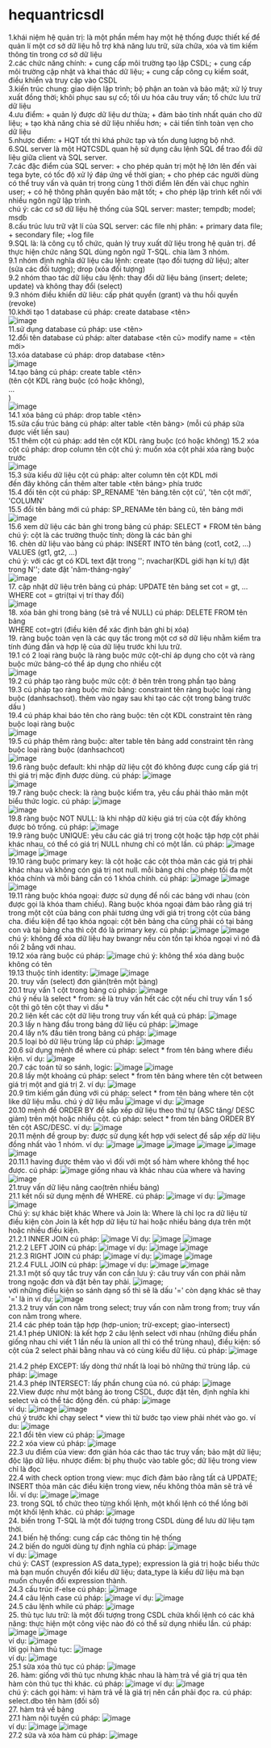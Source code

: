 # hequantricsdl
  1.khái niệm hệ quản trị: là một phần mềm hay một hệ thống được thiết kế để quản lí một cơ sở dữ liệu hỗ trợ khả năng lưu trữ, sửa chữa, xóa và tìm kiếm thông tin trong cơ sở dữ liệu    
  2.các chức năng chính: + cung cấp môi trường tạo lập CSDL; + cung cấp môi trường cập nhật và khai thác dữ liệu; + cung cấp công cụ kiểm soát, điều khiển và truy cập vào CSDL  
  3.kiến trúc chung: giao diện lập trình; bộ phận an toàn và bảo mật; xử lý truy xuất đồng thời; khôi phục sau sự cố; tối ưu hóa câu truy vấn; tổ chức lưu trữ dữ liệu  
  4.ưu điểm: + quản lý được dữ liệu dư thừa; + đảm bảo tính nhất quán cho dữ liệu; + tạo khả năng chia sẻ dữ liệu nhiều hơn; + cải tiến tính toàn vẹn cho dữ liệu  
  5.nhược điểm: + HQT tốt thì khá phức tạp và tốn dung lượng bộ nhớ.  
  6.SQL server là một HQTCSDL quan hệ sử dụng câu lệnh SQL để trao đổi dữ liệu giữa client và SQL server.  
  7.các đặc điểm của SQL server: + cho phép quản trị một hệ lớn lên đến vài tega byte, có tốc độ xử lý đáp ứng về thời gian; + cho phép các người dùng có thể truy vấn và quản trị trong cùng 1 thời điểm lên đến vài chục nghìn user; + có hệ thông phân quyền bảo mật tốt; + cho phép lập trình kết nối với nhiều ngôn ngữ lập trình.  
  chú ý: các cơ sở dữ liệu hệ thống của SQL server: master; tempdb; model; msdb  
  8.cấu trúc lưu trữ vật lí của SQL server: các file nhị phân: + primary data file; + secondary file; +log file  
  9.SQL là: là công cụ tổ chức, quản lý truy xuất dữ liệu trong hệ quản trị. để thực hiện chức năng SQL dùng ngôn ngữ T-SQL. chia làm 3 nhóm.  
  9.1 nhóm định nghĩa dữ liệu câu lệnh: create (tạo đối tượng dữ liệu); alter (sửa các đối tượng); drop (xóa đối tượng)  
  9.2 nhóm thao tác dữ liệu câu lệnh: thay đổi dữ liệu bảng (insert; delete; update) và không thay đổi (select)  
  9.3 nhóm điều khiển dữ liêu: cấp phát quyền (grant) và thu hồi quyền (revoke)  
  10.khởi tạo 1 database cú pháp: create database <tên>  
  ![image](https://github.com/nbn-03/hequantricsdl/assets/98254107/a85aac3d-c574-44a5-a028-8b94a53a659c)  
  11.sử dụng database cú pháp: use <tên>  
  12.đổi tên database cú pháp: alter database <tên cũ> modify name = <tên mới>  
  13.xóa database cú pháp: drop database <tên>  
  ![image](https://github.com/nbn-03/hequantricsdl/assets/98254107/201fa2d4-d949-420d-b132-57f59d2815d1)  
  14.tạo bảng cú pháp: create table <tên>  
                       (tên cột KDL ràng buộc (có hoặc không),  
                        ...  
                        )  
  ![image](https://github.com/nbn-03/hequantricsdl/assets/98254107/7881286a-ae8b-47e1-a27c-59a0d4bdd51c)  
  14.1 xóa bảng cú pháp: drop table <tên>  
  15.sửa cấu trúc bảng cú pháp: alter table <tên bảng> (mỗi cú pháp sửa được viết liền sau)  
  15.1 thêm cột cú pháp: add tên cột KDL ràng buộc (có hoặc không) 
  15.2 xóa cột cú pháp: drop column tên cột chú ý: muốn xóa cột phải xóa ràng buộc trước  
  ![image](https://github.com/nbn-03/hequantricsdl/assets/98254107/207fa27b-839a-4a28-a79c-0c2465cfe586)  
  15.3 sửa kiểu dữ liệu cột cú pháp: alter column tên cột KDL mới  
  đến đây không cần thêm alter table <tên bảng> phía trước  
  15.4 đổi tên cột cú pháp: SP_RENAME 'tên bảng.tên cột cũ', 'tên cột mới', 'COLUMN'  
  15.5 đổi tên bảng mới cú pháp: SP_RENAMe tên bảng cũ, tên bảng mới  
  ![image](https://github.com/nbn-03/hequantricsdl/assets/98254107/cb5d3448-d922-49e5-a0c6-9a8fd2e88043)  
  15.6 xem dữ liệu các bản ghi trong bảng cú pháp: SELECT * FROM tên bảng  
  chú ý: cột là các trường thuộc tính; dòng là các bản ghi  
  16. chèn dữ liệu vào bảng cú pháp: INSERT INTO tên bảng (cot1, cot2, ...)  
                                    VALUES (gt1, gt2, ...)  
      chú ý: với các gt có KDL text đặt trong ''; nvachar(KDL giới hạn kí tự) đặt trong N''; date đặt 'năm-tháng-ngày'  
  ![image](https://github.com/nbn-03/hequantricsdl/assets/98254107/04c25c78-907b-4446-90a8-503b0a48a74d)  
  17. cập nhật dữ liệu trên bảng cú pháp: UPDATE tên bảng set cot = gt, ...  
                                          WHERE cot = gtri(tại vị trí thay đổi)  
  ![image](https://github.com/nbn-03/hequantricsdl/assets/98254107/8f14096f-6abe-4cbb-a0f1-c0706d2a48fd)  
  18. xóa bản ghi trong bảng (sẽ trả về NULL) cú pháp: DELETE FROM tên bảng  
                                                       WHERE cot=gtri (điều kiên để xác định bản ghi bị xóa)  
  19. ràng buộc toàn vẹn là các quy tắc trong một cơ sở dữ liệu nhằm kiểm tra tính đúng đắn và hợp lệ của dữ liệu trước khi lưu trữ.  
  19.1 có 2 loại ràng buộc là ràng buộc mức cột-chỉ áp dụng cho cột và ràng buộc mức bảng-có thể áp dụng cho nhiều cột  
  ![image](https://github.com/nbn-03/hequantricsdl/assets/98254107/ecb0c04e-5484-4d1c-8e60-9fb1c0ef8434)  
  19.2 cú pháp tạo ràng buộc mức cột: ở bên trên trong phần tạo bảng  
  19.3 cú pháp tạo ràng buộc mức bảng: constraint tên ràng buộc loại ràng buộc (danhsachsot). thêm vào ngay sau khi tạo các cột trong bảng trước dấu )  
  19.4 cú pháp khai báo tên cho ràng buộc: tên cột KDL constraint tên ràng buộc loại ràng buộc  
  ![image](https://github.com/nbn-03/hequantricsdl/assets/98254107/b0d14e68-4a4f-48c2-a909-98af044dba8a)  
  19.5 cú pháp thêm ràng buộc: alter table tên bảng add constraint tên ràng buộc loại ràng buộc (danhsachcot)  
  ![image](https://github.com/nbn-03/hequantricsdl/assets/98254107/4839ed20-1189-40d4-919a-47c93b6bb3ab)  
  19.6 ràng buộc default: khi nhập dữ liệu cột đó không được cung cấp giá trị thì giá trị mặc định được dùng. cú pháp: ![image](https://github.com/nbn-03/hequantricsdl/assets/98254107/c04ab15d-e9af-4c90-ae74-1a3700bbea51)  
 ![image](https://github.com/nbn-03/hequantricsdl/assets/98254107/f6207f39-f616-42c3-ae7e-176ab8cec7e5)  
  19.7 ràng buộc check: là ràng buộc kiểm tra, yêu cầu phải thảo mãn một biểu thức logic. cú pháp: ![image](https://github.com/nbn-03/hequantricsdl/assets/98254107/62606db0-439f-4f93-96ef-a6c569606ac5)  
![image](https://github.com/nbn-03/hequantricsdl/assets/98254107/a253918b-03d4-4d19-a5fb-8c7d111f1538)  
  19.8 ràng buộc NOT NULL: là khi nhập dữ kiệu giá trị của cột đấy không được bỏ trống. cú pháp: ![image](https://github.com/nbn-03/hequantricsdl/assets/98254107/546027e4-2c52-4dc9-ad13-65759e2c63fa)  
  19.9 ràng buộc UNIQUE: yêu cầu các giá trị trong cột hoặc tập hợp cột phải khác nhau, có thể có giá trị NULL nhưng chỉ có một lần. cú pháp: ![image](https://github.com/nbn-03/hequantricsdl/assets/98254107/4decb52e-9fd2-44a6-a777-c1d439839609)  ![image](https://github.com/nbn-03/hequantricsdl/assets/98254107/1f10c2ff-0111-4999-9ea0-20ef5302841f)  ![image](https://github.com/nbn-03/hequantricsdl/assets/98254107/1afd746e-8778-443a-b6f6-17206b4f6630)  
  19.10 ràng buộc primary key: là cột hoặc các cột thỏa mãn các giá trị phải khác nhau và không cón giá trị not null. mỗi bảng chỉ cho phép tối đa một khóa chính và mỗi bảng cần có 1 khóa chính. cú pháp: ![image](https://github.com/nbn-03/hequantricsdl/assets/98254107/e067dd78-9ae3-4b73-9a98-ddb261f19ee7)  ![image](https://github.com/nbn-03/hequantricsdl/assets/98254107/42363db0-7680-4914-b3d0-5a48d3e83a0f)  
![image](https://github.com/nbn-03/hequantricsdl/assets/98254107/690ddca5-ad2b-41e9-bf7a-4c4bdec77706)  
  19.11 ràng buộc khóa ngoại: được sử dụng để nối các bảng với nhau (còn được gọi là khóa tham chiếu). Ràng buộc khóa ngoại đảm bảo rằng giá trị trong một cột của bảng con phải tương ứng với giá trị trong cột của bảng cha. điều kiện để tạo khóa ngoại: cột bên bảng cha cũng phải có tại bảng con và tại bảng cha thì cột đó là primary key. cú pháp: ![image](https://github.com/nbn-03/hequantricsdl/assets/98254107/414eedd6-c65d-415e-8595-5da76358d7a0)  ![image](https://github.com/nbn-03/hequantricsdl/assets/98254107/0e35cada-2569-4a50-8c25-07b4fc062f90)  
  chú ý: không để xóa dữ liệu hay bwangr nếu còn tồn tại khóa ngoại vì nó đã nối 2 bẳng với nhau.  
  19.12 xóa ràng buộc cú pháp: ![image](https://github.com/nbn-03/hequantricsdl/assets/98254107/e9ce8c92-d999-44f5-b231-59391e8e4e7e)  chú ý: không thể xóa dàng buộc không có tên  
  19.13 thuộc tính identity: ![image](https://github.com/nbn-03/hequantricsdl/assets/98254107/aa8a86ee-26d7-45dd-8017-aee44cb309e4)  ![image](https://github.com/nbn-03/hequantricsdl/assets/98254107/b0ed4927-8d73-4b73-96be-d852cf4a71e4)  
  20. truy vấn (select) đơn giản(trên một bảng)  
  20.1 truy vấn 1 cột trong bảng cú pháp: ![image](https://github.com/nbn-03/hequantricsdl/assets/98254107/733917d5-b658-4ccb-87fd-4dbe79be70e7)  
  chú ý nếu là select * from: sẽ là truy vấn hết các cột nếu chỉ truy vấn 1 số cột thì gõ tên cột thay vì dấu *   
  20.2 liên kết các cột dữ liệu trong truy vấn kết quả cú pháp: ![image](https://github.com/nbn-03/hequantricsdl/assets/98254107/07157c61-852f-4dfb-bf01-bd223eea0965)  
  20.3 lấy n hàng đầu trong bảng dữ liệu cú pháp: ![image](https://github.com/nbn-03/hequantricsdl/assets/98254107/fe5b7b5c-02c8-4552-b88a-c677d4fe9a4c)  
  20.4 lấy n% đầu tiên trong bảng cú pháp: ![image](https://github.com/nbn-03/hequantricsdl/assets/98254107/6069f3e6-e08f-4ad3-8017-f4288f831881)  
  20.5 loại bỏ dữ liệu trùng lắp cú pháp: ![image](https://github.com/nbn-03/hequantricsdl/assets/98254107/aeb68605-f7b8-428a-8cf3-c6e51124c433)  
  20.6 sử dụng mệnh đề where cú pháp: select * from tên bảng where điều kiện. ví dụ: ![image](https://github.com/nbn-03/hequantricsdl/assets/98254107/1c5d4400-84d5-451f-93cf-dfaccd396607)  
  20.7 các toán tử so sánh, logic: ![image](https://github.com/nbn-03/hequantricsdl/assets/98254107/83047169-1fe9-48b9-a11b-27e2e68fe0a4)  ![image](https://github.com/nbn-03/hequantricsdl/assets/98254107/5640a1ad-1a0d-4ad6-b2e6-103e3499abdf)  
  20.8 lấy một khoảng cú pháp: select * from tên bảng where tên cột between giá trị một and giá trị 2. ví dụ: ![image](https://github.com/nbn-03/hequantricsdl/assets/98254107/31740942-7f91-40f4-a77f-1fec20284084)  
  20.9 tìm kiếm gần đúng với cú pháp: select * from tên bảng where tên cột like dữ liệu mẫu. chú ý dữ liệu mẫu ![image](https://github.com/nbn-03/hequantricsdl/assets/98254107/48b47299-e078-4ac7-b68b-bda5449931c9)  ví dụ: ![image](https://github.com/nbn-03/hequantricsdl/assets/98254107/303e3692-9832-41dc-8e04-7178fb8adff3)  
  20.10 mệnh đề ORDER BY để sắp xếp dữ liệu theo thứ tự (ASC tăng/ DESC giảm) trên một hoặc nhiều cột. cú pháp: select * from tên bảng ORDER BY tên cột ASC/DESC. ví dụ: ![image](https://github.com/nbn-03/hequantricsdl/assets/98254107/9f8de280-e119-4973-88d1-8caf360b0bf7)  
  20.11 mệnh đề group by: được sử dụng kết hợp với select để sắp xếp dữ liệu đồng nhất vào 1 nhóm. ví dụ: ![image](https://github.com/nbn-03/hequantricsdl/assets/98254107/1730cd4e-a84e-42dc-82c6-f70498092e9b)  ![image](https://github.com/nbn-03/hequantricsdl/assets/98254107/58e52c92-c75a-4fb2-af79-40ec442bd6e7)  ![image](https://github.com/nbn-03/hequantricsdl/assets/98254107/86a8745b-fe66-43cf-8587-67adcfe77b7b)  ![image](https://github.com/nbn-03/hequantricsdl/assets/98254107/1f78b110-466a-4d05-a7a8-aafc035d4a3b)  ![image](https://github.com/nbn-03/hequantricsdl/assets/98254107/6364d40d-81e4-494a-a164-913d7a57fc33)  ![image](https://github.com/nbn-03/hequantricsdl/assets/98254107/37b75e8e-0333-43bb-a0d9-f531d8a83f23)  
  20.11.1 having được thêm vào vì đối với một số hàm where không thể học được. cú pháp: ![image](https://github.com/nbn-03/hequantricsdl/assets/98254107/fcd5fcab-b740-4c6c-8ff8-335bfc64bc13)  giống nhau và khác nhau của where và having  ![image](https://github.com/nbn-03/hequantricsdl/assets/98254107/be398bcd-a851-4b4d-b338-2e1e3dafd43b)  
  21.truy vấn dữ liệu nâng cao(trên nhiều bảng)  
  21.1 kết nối sử dụng mệnh đề WHERE. cú pháp: ![image](https://github.com/nbn-03/hequantricsdl/assets/98254107/ed2fd093-0c2c-4c5a-95fc-366111487219)
  ví dụ: ![image](https://github.com/nbn-03/hequantricsdl/assets/98254107/c8de66f5-5981-4aef-a9e8-67720b162871)  ![image](https://github.com/nbn-03/hequantricsdl/assets/98254107/33a82db5-e02a-4bd9-abc9-af2cde781d31)  
  Chú ý: sự khác biệt khác Where và Join là: Where là chỉ lọc ra dữ liệu từ điều kiện còn Join là kết hợp dữ liệu từ hai hoặc nhiều bảng dựa trên một hoặc nhiều điều kiện.  
  21.2.1 INNER JOIN cú pháp: ![image](https://github.com/nbn-03/hequantricsdl/assets/98254107/173aeedf-8ff7-4c46-b8cf-aba38f8c9a31)  Ví dụ: ![image](https://github.com/nbn-03/hequantricsdl/assets/98254107/7f60cf51-b139-4ca8-ae87-e88d0b2ff246)  ![image](https://github.com/nbn-03/hequantricsdl/assets/98254107/5ff150b7-1a7e-4541-abdd-dadb54a9f51d)  
   21.2.2 LEFT JOIN cú pháp: ![image](https://github.com/nbn-03/hequantricsdl/assets/98254107/1fd02898-3701-4cdb-a7b2-3d19d1080365)  ví dụ: ![image](https://github.com/nbn-03/hequantricsdl/assets/98254107/e78289ae-b9b5-4646-b28a-05a6394126b2)  ![image](https://github.com/nbn-03/hequantricsdl/assets/98254107/a5a4e15b-1712-443e-8240-74efc8528115)  
  21.2.3 RIGHT JOIN cú pháp: ![image](https://github.com/nbn-03/hequantricsdl/assets/98254107/cf020f9a-296e-48a8-bfda-f89dd4301fd1) ví dụ: ![image](https://github.com/nbn-03/hequantricsdl/assets/98254107/fbda0991-d6e6-43b2-a7b7-e514ee531c82)  ![image](https://github.com/nbn-03/hequantricsdl/assets/98254107/9cc6f21a-e02b-4183-98b3-3b22eaaf4190)  
  21.2.4 FULL JOIN cú pháp: ![image](https://github.com/nbn-03/hequantricsdl/assets/98254107/3726e197-8c34-438b-a386-487169f43efb)  ví dụ: ![image](https://github.com/nbn-03/hequantricsdl/assets/98254107/32b413ee-c6a6-4e18-a6b6-606f60d8aca6)  ![image](https://github.com/nbn-03/hequantricsdl/assets/98254107/be7ef877-488e-4704-b11b-78866ed9e382)  
  21.3.1 một số quy tắc truy vấn con cần lưu ý: câu truy vấn con phải nằm trong ngoặc đơn và đặt bên tay phải. ![image](https://github.com/nbn-03/hequantricsdl/assets/98254107/69643de0-cd8b-479a-8cb4-a8dfa3bc310a);  
  với những điều kiện so sánh dạng số thì sẽ là dấu '=' còn dạng khác sẽ thay '=' là in ví dụ: ![image](https://github.com/nbn-03/hequantricsdl/assets/98254107/ace164f9-27c8-4578-8ce7-b00653114583)  
  21.3.2 truy vấn con nằm trong select; truy vấn con nằm trong from; truy vấn con nằm trong where.  
  21.4 các phép toán tập hợp  (hợp-union; trừ-except; giao-intersect)  
  21.4.1 phép UNION: là kết hợp 2 câu lệnh select với nhau (những điều phần giống nhau chỉ viết 1 lần nếu là union all thì có thể trùng nhau), điều kiện: số cột của 2 select phải bằng nhau và có cùng kiểu dữ liệu. cú pháp: ![image](https://github.com/nbn-03/hequantricsdl/assets/98254107/e11c8bfe-dff7-43dd-9b88-6652499b4f3d)  
  
  21.4.2 phép EXCEPT: lấy dòng thứ nhất là loại bỏ những thứ trùng lắp. cú pháp: ![image](https://github.com/nbn-03/hequantricsdl/assets/98254107/1fb5c05d-d4b0-4fc5-a0d9-b06aacfce38a)  
  21.4.3 phép INTERSECT: lấy phần chung của nó. cú pháp: ![image](https://github.com/nbn-03/hequantricsdl/assets/98254107/56700ffc-ced4-4fac-97d4-fe6ecd45523e)  
  22.View được như một bảng ảo trong CSDL, được đặt tên, định nghĩa khi select và có thể tác động đến. cú pháp: ![image](https://github.com/nbn-03/hequantricsdl/assets/98254107/8c8badae-cd33-4995-a180-25db32b60a32)  
  ví dụ: ![image](https://github.com/nbn-03/hequantricsdl/assets/98254107/2e008022-2ed0-41c7-afca-2ded792f5981)  ![image](https://github.com/nbn-03/hequantricsdl/assets/98254107/cce6ee56-d1e4-45cd-bdde-6ded54c78411)  
  chú ý trước khi chạy select * view thì từ bước tạo view phải nhét vào go. ví du: ![image](https://github.com/nbn-03/hequantricsdl/assets/98254107/40d3f668-8e3b-40eb-a098-f5372a2b89bf)  
  22.1 đổi tên view cú pháp: ![image](https://github.com/nbn-03/hequantricsdl/assets/98254107/cd243099-e9c1-4cf6-99d4-5ba06c2a7c0a)  
  22.2 xóa view cú pháp: ![image](https://github.com/nbn-03/hequantricsdl/assets/98254107/e24d8ffc-f679-4ccd-ab8c-5b508b4d3d2c)  
  22.3 ưu điểm của view: đơn giản hóa các thao tác truy vấn; bảo mật dữ liệu; độc lập dữ liệu. nhược điểm: bị phụ thuộc vào table gốc; dữ liệu trong view chỉ là đọc  
  22.4 with check option trong view: mục đích đảm bảo rằng tất cả UPDATE; INSERT thỏa mãn các điều kiện trong view, nếu không thỏa mãn sẽ trả về lỗi. ví dụ: ![image](https://github.com/nbn-03/hequantricsdl/assets/98254107/5e1927b6-f34d-4d29-b877-18a51ea39e83)  ![image](https://github.com/nbn-03/hequantricsdl/assets/98254107/e56bdb20-1763-4535-9e85-076be12d5d93)  
  23. trong SQL tổ chức theo từng khối lệnh, một khối lệnh có thể lồng bởi một khối lệnh khác. cú pháp: ![image](https://github.com/nbn-03/hequantricsdl/assets/98254107/f58570b5-0093-49bd-8324-5009fc290e7f)  
  24. biến trong T-SQL là một đối tượng trong CSDL dùng để lưu dữ liệu tạm thời.  
  24.1 biến hệ thống: cung cấp các thông tin hệ thống  
  24.2 biến do người dùng tự định nghĩa cú pháp: ![image](https://github.com/nbn-03/hequantricsdl/assets/98254107/b0882954-fb41-4f08-9743-92d9e5796ced)  
  ví dụ: ![image](https://github.com/nbn-03/hequantricsdl/assets/98254107/8c8bf2d1-f825-4a96-aa36-b8d7d9de098f)  
  chú ý: CAST (expression AS data_type); expression là giá trị hoặc biểu thức mà bạn muốn chuyển đổi kiểu dữ liệu; data_type là kiểu dữ liệu mà bạn muốn chuyển đổi expression thành.  
  24.3 cấu trúc if-else cú pháp: ![image](https://github.com/nbn-03/hequantricsdl/assets/98254107/c25a2dfc-4c5d-415e-862c-e3734e638b29)  
  24.4 câu lệnh case cú pháp: ![image](https://github.com/nbn-03/hequantricsdl/assets/98254107/0642662d-bb7d-4378-b735-f26cc51465fd)  ví dụ: ![image](https://github.com/nbn-03/hequantricsdl/assets/98254107/e55a6d42-3a74-44aa-b00c-e43b3bc85465)  
  24.5 câu lệnh while cú pháp: ![image](https://github.com/nbn-03/hequantricsdl/assets/98254107/f1e058e1-d5d7-4dee-a128-6785b55f7bb2)  
  25. thủ tục lưu trữ: là một đối tượng trong CSDL chứa khối lệnh có các khả năng: thực hiện một công việc nào đó có thể sử dụng nhiều lần. cú pháp: ![image](https://github.com/nbn-03/hequantricsdl/assets/98254107/a392d866-c47f-4540-819e-dc7dfe60ea22)  ![image](https://github.com/nbn-03/hequantricsdl/assets/98254107/5ec8f5b5-054a-4036-8e86-858141ca6124)  
  ví dụ: ![image](https://github.com/nbn-03/hequantricsdl/assets/98254107/d40c9fc9-7130-4988-86fe-fdf7317f0704)  
  lời gọi hàm thủ tục: ![image](https://github.com/nbn-03/hequantricsdl/assets/98254107/0993b1e6-9945-47d0-8de7-92daa3c83fcc)  
  ví dụ: ![image](https://github.com/nbn-03/hequantricsdl/assets/98254107/76705a5d-1c1d-4cc3-b198-579695d0897f)  
  25.1 sửa xóa thủ tục cú pháp: ![image](https://github.com/nbn-03/hequantricsdl/assets/98254107/ee67fa85-0a91-4aa9-b6ed-2ee89cfd6efb)  
  26. hàm: giống với thủ tục nhưng khác nhau là hàm trả về giá trị qua tên hàm còn thủ tục thì khác. cú pháp: ![image](https://github.com/nbn-03/hequantricsdl/assets/98254107/1e1c67dc-fc73-42e2-bc6a-e7d00ce4413a) ví dụ: ![image](https://github.com/nbn-03/hequantricsdl/assets/98254107/e53c9ff5-b51d-4014-a64d-93b459e58881)  
  chú ý: cách gọi hàm: vì hàm trả về là giá trị nên cần phải đọc ra. cú pháp: select.dbo tên hàm (đối số)  
  27. hàm trả về bảng  
  27.1 hàm nội tuyến cú pháp: ![image](https://github.com/nbn-03/hequantricsdl/assets/98254107/122bc7bf-4bed-4eba-85f7-1d25343d1c0d)  
  ví dụ: ![image](https://github.com/nbn-03/hequantricsdl/assets/98254107/5a9b31b7-c4bb-4f91-9c23-cee6e3be55b0)  ![image](https://github.com/nbn-03/hequantricsdl/assets/98254107/84bb8c01-c289-4872-bac9-3f4e8733f031)  
  27.2 sửa và xóa hàm cú pháp: ![image](https://github.com/nbn-03/hequantricsdl/assets/98254107/99fbf475-a3dc-42a2-a231-d44709cff2e8)  
